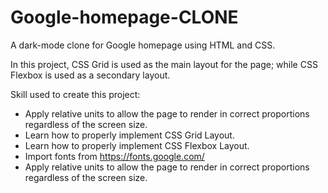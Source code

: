 # Google-homepage-CLONE

A dark-mode clone for Google homepage using HTML and CSS.

In this project, CSS Grid is used as the main layout for the page; while CSS Flexbox is used as a secondary layout.

Skill used to create this project:
* Apply relative units to allow the page to render in correct proportions regardless of the screen size.
* Learn how to properly implement CSS Grid Layout.
* Learn how to properly implement CSS Flexbox Layout.
* Import fonts from https://fonts.google.com/
* Apply relative units to allow the page to render in correct proportions regardless of the screen size.
